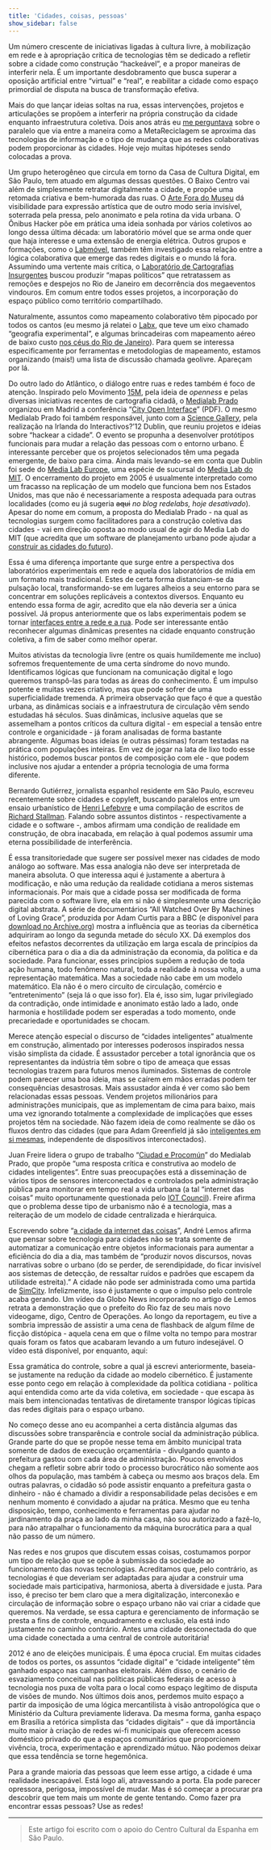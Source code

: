 ```yaml
---
title: 'Cidades, coisas, pessoas'
show_sidebar: false
---
```


Um número crescente de iniciativas ligadas à cultura livre, à mobilização em rede e à apropriação crítica de tecnologias têm se dedicado a refletir sobre a cidade como construção “hackeável”, e a propor maneiras de interferir nela. É um importante desdobramento que busca superar a oposição artificial entre “virtual” e “real”, e reabilitar a cidade como espaço primordial de disputa na busca de transformação efetiva.

Mais do que lançar ideias soltas na rua, essas intervenções, projetos e articulações se propõem a interferir na própria construção da cidade enquanto infraestrutura coletiva. Dois anos atrás eu [me perguntava](../metareciclando-cidades-digitais) sobre o paralelo que via entre a maneira como a MetaReciclagem se aproxima das tecnologias de informação e o tipo de mudança que as redes colaborativas podem proporcionar às cidades. Hoje vejo muitas hipóteses sendo colocadas a prova.

Um grupo heterogêneo que circula em torno da Casa de Cultura Digital, em São Paulo, tem atuado em algumas dessas questões. O Baixo Centro vai além de simplesmente retratar digitalmente a cidade, e propõe uma retomada criativa e bem-humorada das ruas. O [Arte Fora do Museu](http://arteforadomuseu.com.br/) dá visibilidade para expressão artística que de outro modo seria invisível, soterrada pela pressa, pelo anonimato e pela rotina da vida urbana. O Ônibus Hacker põe em prática uma ideia sonhada por vários coletivos ao longo dessa última década: um laboratório móvel que se arma onde quer que haja interesse e uma extensão de energia elétrica. Outros grupos e formações, como o [Labmóvel](https://labmovel.net/), também têm investigado essa relação entre a lógica colaborativa que emerge das redes digitais e o mundo lá fora. Assumindo uma vertente mais crítica, o [Laboratório de Cartografias Insurgentes](https://cartografiasinsurgentes.wordpress.com/) buscou produzir “mapas políticos” que retratassem as remoções e despejos no Rio de Janeiro em decorrência dos megaeventos vindouros. Em comum entre todos esses projetos, a incorporação do espaço público como território compartilhado.

Naturalmente, assuntos como mapeamento colaborativo têm pipocado por todos os cantos (eu mesmo já relatei o [Labx](../labx-festival-culturadigitalbr), que teve um eixo chamado “geografia experimental”, e algumas brincadeiras com mapeamento aéreo de baixo custo [nos céus do Rio de Janeiro](../os-ceus-sobre-o-rio)). Para quem se interessa especificamente por ferramentas e metodologias de mapeamento, estamos organizando (mais!) uma lista de discussão chamada geolivre. Apareçam por lá.

Do outro lado do Atlântico, o diálogo entre ruas e redes também é foco de atenção. Inspirado pelo Movimento [15M](https://es.wikipedia.org/wiki/Movimiento_15-M), pela ideia de *openness* e pelas diversas iniciativas recentes de cartografia cidadã, o [Medialab Prado](https://www.medialab-prado.es/) organizou em Madrid a conferência “[City Open Interface](http://www.prototyping.es/wp-content/uploads/2012/06/Abstract-City-Open-Interface.pdf)” (PDF). O mesmo Medialab Prado foi também responsável, junto com a [Science Gallery](https://dublin.sciencegallery.com/), pela realização na Irlanda do Interactivos?’12 Dublin, que reuniu projetos e ideias sobre “hackear a cidade”. O evento se propunha a desenvolver protótipos funcionais para mudar a relação das pessoas com o entorno urbano. É interessante perceber que os projetos selecionados têm uma pegada emergente, de baixo para cima. Ainda mais levando-se em conta que Dublin foi sede do [Media Lab Europe](http://medialabeurope.org/), uma espécie de sucursal do [Media Lab do MIT](https://www.media.mit.edu/). O encerramento do projeto em 2005 é usualmente interpretado como um fracasso na replicação de um modelo que funciona bem nos Estados Unidos, mas que não é necessariamente a resposta adequada para outras localidades (como eu já sugeria ~~aqui~~ *no blog redelabs, hoje desativado*). Apesar do nome em comum, a proposta do Medialab Prado - na qual as tecnologias surgem como facilitadores para a construção coletiva das cidades - vai em direção oposta ao modo usual de agir do Media Lab do MIT (que acredita que um software de planejamento urbano pode ajudar a [construir as cidades do futuro](http://www.fastcoexist.com/1678493/mits-free-urban-planning-software-will-help-build-the-cities-of-the-future)).

Essa é uma diferença importante que surge entre a perspectiva dos laboratórios experimentais em rede e aquela dos laboratórios de mídia em um formato mais tradicional. Estes de certa forma distanciam-se da pulsação local, transformando-se em lugares alheios a seu entorno para se concentrar em soluções replicáveis a contextos diversos. Enquanto eu entendo essa forma de agir, acredito que ela não deveria ser a única possível. Já propus anteriormente que os labs experimentais podem se tornar [interfaces entre a rede e a rua](../labs-interface-rede-rua/). Pode ser interessante então reconhecer algumas dinâmicas presentes na cidade enquanto construção coletiva, a fim de saber como melhor operar.

Muitos ativistas da tecnologia livre (entre os quais humildemente me incluo) sofremos frequentemente de uma certa síndrome do novo mundo. Identificamos lógicas que funcionam na comunicação digital e logo queremos transpô-las para todas as áreas do conhecimento. É um impulso potente e muitas vezes criativo, mas que pode sofrer de uma superficialidade tremenda. A primeira observação que faço é que a questão urbana, as dinâmicas sociais e a infraestrutura de circulação vêm sendo estudadas há séculos. Suas dinâmicas, inclusive aquelas que se assemelham a pontos críticos da cultura digital - em especial a tensão entre controle e organicidade - já foram analisadas de forma bastante abrangente. Algumas boas ideias (e outras péssimas) foram testadas na prática com populações inteiras. Em vez de jogar na lata de lixo todo esse histórico, podemos buscar pontos de composição com ele - que podem inclusive nos ajudar a entender a própria tecnologia de uma forma diferente.

Bernardo Gutiérrez, jornalista espanhol residente em São Paulo, escreveu recentemente sobre cidades e copyleft, buscando paralelos entre um ensaio urbanístico de [Henri Lefebvre](https://pt.wikipedia.org/wiki/Henri_Lefebvre) e uma compilação de escritos de [Richard Stallman](https://pt.wikipedia.org/wiki/Richard_Matthew_Stallman). Falando sobre assuntos distintos - respectivamente a cidade e o software -, ambos afirmam uma condição de realidade em construção, de obra inacabada, em relação à qual podemos assumir uma eterna possibilidade de interferência.

É essa transitoriedade que sugere ser possível mexer nas cidades de modo análogo ao software. Mas essa analogia não deve ser interpretada de maneira absoluta. O que interessa aqui é justamente a abertura à modificação, e não uma redução da realidade cotidiana a meros sistemas informacionais. Por mais que a cidade possa ser modificada de forma parecida com o software livre, ela em si não é simplesmente uma descrição digital abstrata. A série de documentários “All Watched Over By Machines of Loving Grace”, produzida por Adam Curtis para a BBC (e disponível para [download no Archive.org](https://archive.org/search.php?query=creator%3A%22Adam+Curtis%22)) mostra a influência que as teorias da cibernética adquiriram ao longo da segunda metade do século XX. Dá exemplos dos efeitos nefastos decorrentes da utilização em larga escala de princípios da cibernética para o dia a dia da administração da economia, da política e da sociedade. Para funcionar, esses princípios supõem a redução de toda ação humana, todo fenômeno natural, toda a realidade à nossa volta, a uma representação matemática. Mas a sociedade não cabe em um modelo matemático. Ela não é o mero circuito de circulação, comércio e “entretenimento” (seja lá o que isso for). Ela é, isso sim, lugar privilegiado da contradição, onde intimidade e anonimato estão lado a lado, onde harmonia e hostilidade podem ser esperadas a todo momento, onde precariedade e oportunidades se chocam.

Merece atenção especial o discurso de “cidades inteligentes” atualmente em construção, alimentado por interesses poderosos inspirados nessa visão simplista da cidade. É assustador perceber a total ignorância que os representantes da indústria têm sobre o tipo de ameaça que essas tecnologias trazem para futuros menos iluminados. Sistemas de controle podem parecer uma boa ideia, mas se caírem em mãos erradas podem ter consequências desastrosas. Mais assustador ainda é ver como são bem relacionadas essas pessoas. Vendem projetos milionários para administrações municipais, que as implementam de cima para baixo, mais uma vez ignorando totalmente a complexidade de implicações que esses projetos têm na sociedade. Não fazem ideia de como realmente se dão os fluxos dentro das cidades (que para Adam Greenfield já são [inteligentes em si mesmas](http://urbanscale.org/news/2012/03/06/week-61-spontaneous-order-and-value-from-the-bottom-up/), independente de dispositivos interconectados).

Juan Freire lidera o grupo de trabalho “[Ciudad e Procomún](https://nomada.blogs.com/jfreire/2012/01/ciudad-procomun.html)” do Medialab Prado, que propõe “uma resposta crítica e construtiva ao modelo de cidades inteligentes”. Entre suas preocupações está a disseminação de vários tipos de sensores interconectados e controlados pela administração pública para monitorar em tempo real a vida urbana (a tal “internet das coisas” muito oportunamente questionada pelo [IOT Council](https://www.theinternetofthings.eu/)). Freire afirma que o problema desse tipo de urbanismo não é a tecnologia, mas a reiteração de um modelo de cidade centralizada e hierárquica.

Escrevendo sobre “[a cidade da internet das coisas](http://andrelemos.info/a-cidade-da-internet-das-coisas/)”, André Lemos afirma que pensar sobre tecnologia para cidades não se trata somente de automatizar a comunicação entre objetos informacionais para aumentar a eficiência do dia a dia, mas também de “produzir novos discursos, novas narrativas sobre o urbano (do se perder, de serendipidade, do ficar invisível aos sistemas de detecção, de ressaltar ruídos e padrões que escapem da utilidade estreita).” A cidade não pode ser administrada como uma partida de [SimCity](https://pt.wikipedia.org/wiki/SimCity). Infelizmente, isso é justamente o que o impulso pelo controle acaba gerando. Um vídeo da Globo News incorporado no artigo de Lemos retrata a demonstração que o prefeito do Rio faz de seu mais novo videogame, digo, Centro de Operações. Ao longo da reportagem, eu tive a sombria impressão de assistir a uma cena de flashback de algum filme de ficção distópica - aquela cena em que o filme volta no tempo para mostrar quais foram os fatos que acabaram levando a um futuro indesejável. O vídeo está disponível, por enquanto, aqui:

Essa gramática do controle, sobre a qual já escrevi anteriormente, baseia-se justamente na redução da cidade ao modelo cibernético. É justamente esse ponto cego em relação à complexidade da política cotidiana - política aqui entendida como arte da vida coletiva, em sociedade - que escapa às mais bem intencionadas tentativas de diretamente transpor lógicas típicas das redes digitais para o espaço urbano.

No começo desse ano eu acompanhei a certa distância algumas das discussões sobre transparência e controle social da administração pública. Grande parte do que se propõe nesse tema em âmbito municipal trata somente de dados de execução orçamentária - divulgando quanto a prefeitura gastou com cada área de administração. Poucos envolvidos chegam a refletir sobre abrir todo o processo burocrático não somente aos olhos da população, mas também à cabeça ou mesmo aos braços dela. Em outras palavras, o cidadão só pode assistir enquanto a prefeitura gasta o dinheiro - não é chamado a dividir a responsabilidade pelas decisões e em nenhum momento é convidado a ajudar na prática. Mesmo que eu tenha disposição, tempo, conhecimento e ferramentas para ajudar no jardinamento da praça ao lado da minha casa, não sou autorizado a fazê-lo, para não atrapalhar o funcionamento da máquina burocrática para a qual não passo de um número.

Nas redes e nos grupos que discutem essas coisas, costumamos porpor um tipo de relação que se opõe à submissão da sociedade ao funcionamento das novas tecnologias. Acreditamos que, pelo contrário, as tecnologias é que deveriam ser adaptadas para ajudar a construir uma sociedade mais participativa, harmoniosa, aberta à diversidade e justa. Para isso, é preciso ter bem claro que a mera digitalização, interconexão e circulação de informação sobre o espaço urbano não vai criar a cidade que queremos. Na verdade, se essa captura e gerenciamento de informação se presta a fins de controle, enquadramento e exclusão, ela está indo justamente no caminho contrário. Antes uma cidade desconectada do que uma cidade conectada a uma central de controle autoritária!

2012 é ano de eleições municipais. É uma época crucial. Em muitas cidades de todos os portes, os assuntos “cidade digital” e “cidade inteligente” têm ganhado espaço nas campanhas eleitorais. Além disso, o cenário de esvaziamento conceitual nas políticas públicas federais de acesso à tecnologia nos puxa de volta para o local como espaço legítimo de disputa de visões de mundo. Nos últimos dois anos, perdemos muito espaço a partir da imposição de uma lógica mercantilista à visão antropológica que o Ministério da Cultura previamente liderava. Da mesma forma, ganha espaço em Brasília a retórica simplista das “cidades digitais” - que dá importância muito maior à criação de redes wi-fi municipais que oferecem acesso doméstico privado do que a espaços comunitários que proporcionem vivência, troca, experimentação e aprendizado mútuo. Não podemos deixar que essa tendência se torne hegemônica.

Para a grande maioria das pessoas que leem esse artigo, a cidade é uma realidade inescapável. Está logo ali, atravessando a porta. Ela pode parecer opressora, perigosa, impossível de mudar. Mas é só começar a procurar pra descobrir que tem mais um monte de gente tentando. Como fazer pra encontrar essas pessoas? Use as redes!

---

> Este artigo foi escrito com o apoio do Centro Cultural da Espanha em São Paulo.